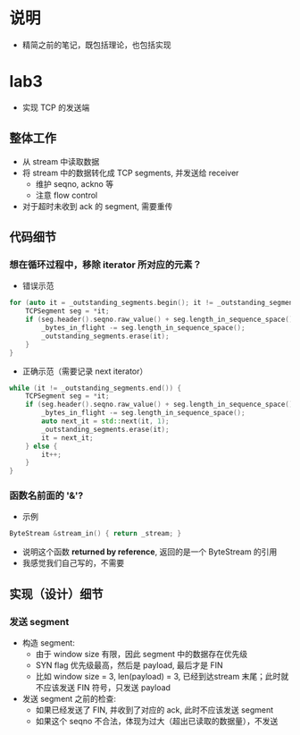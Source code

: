 # 说明
- 精简之前的笔记，既包括理论，也包括实现

# lab3
- 实现 TCP 的发送端
## 整体工作
- 从 stream 中读取数据
- 将 stream 中的数据转化成 TCP segments, 并发送给 receiver
    - 维护 seqno, ackno 等
    - 注意 flow control
- 对于超时未收到 ack 的 segment, 需要重传
## 代码细节
### 想在循环过程中，移除 iterator 所对应的元素？
- 错误示范
```c++
for (auto it = _outstanding_segments.begin(); it != _outstanding_segments.end(); it++) {
    TCPSegment seg = *it;
    if (seg.header().seqno.raw_value() + seg.length_in_sequence_space() <= ackno.raw_value()) {
        _bytes_in_flight -= seg.length_in_sequence_space();
        _outstanding_segments.erase(it);
    }
}
```
- 正确示范（需要记录 next iterator）
```c++
while (it != _outstanding_segments.end()) {
    TCPSegment seg = *it;
    if (seg.header().seqno.raw_value() + seg.length_in_sequence_space() <= ackno.raw_value()) {
        _bytes_in_flight -= seg.length_in_sequence_space();
        auto next_it = std::next(it, 1);
        _outstanding_segments.erase(it);
        it = next_it;
    } else {
        it++;
    }
}
```
### 函数名前面的 '&'?
- 示例
```c++
ByteStream &stream_in() { return _stream; }
```
- 说明这个函数 **returned by reference**, 返回的是一个 ByteStream 的引用
- 我感觉我们自己写的，不需要
## 实现（设计）细节
### 发送 segment
- 构造 segment:
    - 由于 window size 有限，因此 segment 中的数据存在优先级
    - SYN flag 优先级最高，然后是 payload, 最后才是 FIN
    - 比如 window size = 3, len(payload) = 3, 已经到达stream 末尾；此时就不应该发送 FIN 符号，只发送 payload
- 发送 segment 之前的检查:
    - 如果已经发送了 FIN, 并收到了对应的 ack, 此时不应该发送 segment
    - 如果这个 seqno 不合法，体现为过大（超出已读取的数据量），不发送